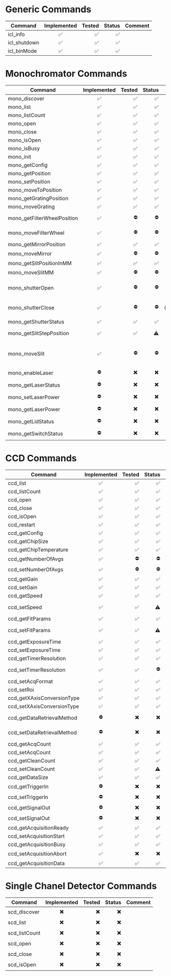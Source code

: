 # Generic Commands

| Command      | Implemented | Tested | Status | Comment |
|--------------|:-----------:|-------:|-------:|--------:|
| icl_info     |      ✅      |      ✅ |      ✅ |         |
| icl_shutdown |      ✅      |      ✅ |      ✅ |         |
| icl_binMode  |      ✅      |      ✅ |      ✅ |         |

# Monochromator Commands

| Command                     | Implemented | Tested | Status |                                                                                                           Comment |
|-----------------------------|:-----------:|-------:|-------:|------------------------------------------------------------------------------------------------------------------:|
| mono_discover               |      ✅      |      ✅ |      ✅ |                                                                                                                   |
| mono_list                   |      ✅      |      ✅ |      ✅ |                                                                                                                   |
| mono_listCount              |      ✅      |      ✅ |      ✅ |                                                                                                                   |
| mono_open                   |      ✅      |      ✅ |      ✅ |                                                                                                                   |
| mono_close                  |      ✅      |      ✅ |      ✅ |                                                                                                                   |
| mono_isOpen                 |      ✅      |      ✅ |      ✅ |                                                                                                                   |
| mono_isBusy                 |      ✅      |      ✅ |      ✅ |                                                                                                                   |
| mono_init                   |      ✅      |      ✅ |      ✅ |                                                                                                                   |
| mono_getConfig              |      ✅      |      ✅ |     ✅️ |                                                                                                                   |
| mono_getPosition            |      ✅      |      ✅ |      ✅ |                                                                                                                   |
| mono_setPosition            |      ✅      |      ✅ |      ✅ |                                                                                                                   |
| mono_moveToPosition         |      ✅      |      ✅ |      ✅ |                                                                                                                   |
| mono_getGratingPosition     |      ✅      |      ✅ |      ✅ |                                                                                                                   |
| mono_moveGrating            |      ✅      |      ✅ |      ✅ |                                                                                                                   |
| mono_getFilterWheelPosition |      ✅      |      ⛔ |      ⛔ |                               `"[E];-510;Error Mono Command Not Supported"`, what are all the possible positions? |
| mono_moveFilterWheel        |      ✅      |      ⛔ |      ⛔ |                               `"[E];-510;Error Mono Command Not Supported"`, what are all the possible positions? |
| mono_getMirrorPosition      |      ✅      |      ✅ |      ✅ |                                                                                                                   |
| mono_moveMirror             |      ✅      |      ⛔ |      ⛔ |                                                                                                       crashes ICL |
| mono_getSlitPositionInMM    |      ✅      |      ✅ |      ✅ |                                                                                                                   |
| mono_moveSlitMM             |      ✅      |      ⛔ |      ⛔ |                                                                                                                   |
| mono_shutterOpen            |      ✅      |      ⛔ |      ⛔ |                        crashes ICL when command `{"command":"mono_shutterOpen","parameters":{"index":0}}` is sent |
| mono_shutterClose           |      ✅      |      ⛔ |      ⛔ |                       crashes ICL when command `{"command":"mono_shutterClose","parameters":{"index":0}}` is sent |
| mono_getShutterStatus       |      ✅      |      ✅ |      ✅ |                                                                                                                   |
| mono_getSlitStepPosition    |      ✅      |      ✅ |     ⚠️ |                              what are the right parameters? `"type": any_value_possible` always returns something |
| mono_moveSlit               |      ✅      |      ⛔ |      ⛔ | crashes ICL when command `{"command":"mono_moveSlit","parameters":{"index":0, "type": 0, "position": 0}}` is sent |
| mono_enableLaser            |      ⛔      |     ✖️ |     ✖️ |                                                            `[E];-2;mono_getLaserStatus;Command handler not found` |
| mono_getLaserStatus         |      ⛔      |     ✖️ |     ✖️ |                                                            `[E];-2;mono_getLaserStatus;Command handler not found` |
| mono_setLaserPower          |      ⛔      |     ✖️ |     ✖️ |                                                            `[E];-2;mono_getLaserStatus;Command handler not found` |
| mono_getLaserPower          |      ⛔      |     ✖️ |     ✖️ |                                                            `[E];-2;mono_getLaserStatus;Command handler not found` |
| mono_getLidStatus           |      ⛔      |     ✖️ |     ✖️ |                                                            `[E];-2;mono_getLaserStatus;Command handler not found` |
| mono_getSwitchStatus        |      ⛔      |     ✖️ |     ✖️ |                                                            `[E];-2;mono_getLaserStatus;Command handler not found` |

# CCD Commands

| Command                    | Implemented | Tested | Status |                                                             Comment |
|----------------------------|:-----------:|-------:|-------:|--------------------------------------------------------------------:|
| ccd_list                   |      ✅      |      ✅ |      ✅ |                                                                     |
| ccd_listCount              |      ✅      |      ✅ |      ✅ |                                                                     |
| ccd_open                   |      ✅      |      ✅ |      ✅ |                                                                     |
| ccd_close                  |      ✅      |      ✅ |      ✅ |                                                                     |
| ccd_isOpen                 |      ✅      |      ✅ |      ✅ |                                                                     |
| ccd_restart                |      ✅      |      ✅ |      ✅ |                                                                     |
| ccd_getConfig              |      ✅      |      ✅ |      ✅ |                              Does not return anything at the moment |
| ccd_getChipSize            |      ✅      |      ✅ |      ✅ |                                                                     |
| ccd_getChipTemperature     |      ✅      |      ✅ |      ✅ |                                                                     |
| ccd_getNumberOfAvgs        |      ✅      |      ⛔ |      ⛔ |                             [E];-315;CCD does not support averaging |
| ccd_setNumberOfAvgs        |      ✅      |      ⛔ |      ⛔ |                             [E];-315;CCD does not support averaging |
| ccd_getGain                |      ✅      |      ✅ |      ✅ |                                                                     |
| ccd_setGain                |      ✅      |      ✅ |      ✅ |                                                                     |
| ccd_getSpeed               |      ✅      |      ✅ |      ✅ |                                                                     |
| ccd_setSpeed               |      ✅      |      ✅ |     ⚠️ |   I have a camera with 45kHz, 1MHz, 1MHz Ultra, what else is there? |
| ccd_getFitParams           |      ✅      |      ✅ |      ✅ |                                     results":{"params":"0,1,0,0,0"} |
| ccd_setFitParams           |      ✅      |      ✅ |     ⚠️ |                There is no documentation what these parameters mean |
| ccd_getExposureTime        |      ✅      |      ✅ |      ✅ |                                                                     |
| ccd_setExposureTime        |      ✅      |      ✅ |      ✅ |                                                                     |
| ccd_getTimerResolution     |      ✅      |      ✅ |      ✅ |                                                                     |
| ccd_setTimerResolution     |      ✅      |      ✅ |      ⛔ | I can set timer resolution to 0 or 1 as "resolution", but no effect |
| ccd_setAcqFormat           |      ✅      |      ✅ |      ✅ |                                                                     |
| ccd_setRoi                 |      ✅      |      ✅ |      ✅ |                                                                     |
| ccd_getXAxisConversionType |      ✅      |      ✅ |      ✅ |                                                                     |
| ccd_setXAxisConversionType |      ✅      |      ✅ |      ✅ |                                                                     |
| ccd_getDataRetrievalMethod |      ⛔      |     ✖️ |     ✖️ |       "[E];-2;ccd_getDataRetrievalMethod;Command handler not found" |
| ccd_setDataRetrievalMethod |      ⛔      |     ✖️ |     ✖️ |       "[E];-2;ccd_getDataRetrievalMethod;Command handler not found" |
| ccd_getAcqCount            |      ✅      |      ✅ |      ✅ |                                                                     |
| ccd_setAcqCount            |      ✅      |      ✅ |      ✅ |                                                                     |
| ccd_getCleanCount          |      ✅      |      ✅ |      ✅ |                                                                     |
| ccd_setCleanCount          |      ✅      |      ✅ |     ⚠️ |                             No documentation what the "mode" 238 is |
| ccd_getDataSize            |      ✅      |      ✅ |      ✅ |                                                                     |
| ccd_getTriggerIn           |      ⛔      |     ✖️ |     ✖️ |                                          needs documentation about: |
| ccd_setTriggerIn           |      ⛔      |     ✖️ |     ✖️ |                    "addressWhere":-1,"eventWhen":-1,"sigTypeHow":-1 |
| ccd_getSignalOut           |      ⛔      |     ✖️ |     ✖️ |                                            "errors":["[E];-729;on"] |
| ccd_setSignalOut           |      ⛔      |     ✖️ |     ✖️ |                                                                     |
| ccd_getAcquisitionReady    |      ✅      |      ✅ |      ✅ |                                                                     |
| ccd_setAcquisitionStart    |      ✅      |      ✅ |      ✅ |                                                                     |
| ccd_getAcquisitionBusy     |      ✅      |      ✅ |      ✅ |                                                                     |
| ccd_setAcquisitionAbort    |      ✅      |     ✖️ |     ✖️ |                                                                     |
| ccd_getAcquisitionData     |      ✅      |      ✅ |      ✅ |                                                                     |

# Single Chanel Detector Commands

| Command       | Implemented | Tested | Status | Comment |
|---------------|:-----------:|-------:|-------:|--------:|
| scd_discover  |     ✖️      |     ✖️ |     ✖️ |         |
| scd_list      |     ✖️      |     ✖️ |     ✖️ |         |
| scd_listCount |     ✖️      |     ✖️ |     ✖️ |         |
| scd_open      |     ✖️      |     ✖️ |     ✖️ |         |
| scd_close     |     ✖️      |     ✖️ |     ✖️ |         |
| scd_isOpen    |     ✖️      |     ✖️ |     ✖️ |         |
